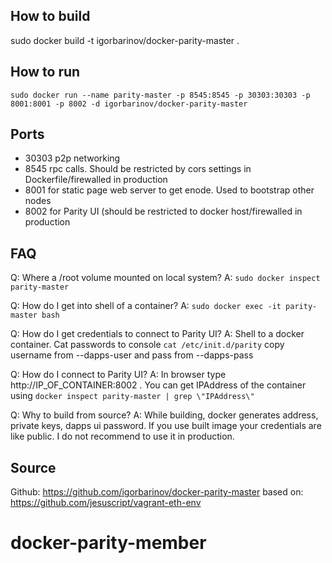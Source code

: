 ## How to build
sudo docker build -t igorbarinov/docker-parity-master .

## How to run
`sudo docker run --name parity-master -p 8545:8545 -p 30303:30303 -p 8001:8001 -p 8002 -d igorbarinov/docker-parity-master`

## Ports
* 30303  p2p networking
* 8545 rpc calls. Should be restricted by cors settings in Dockerfile/firewalled in production
* 8001 for static page web server to get enode. Used to bootstrap other nodes
* 8002 for Parity UI (should be restricted to docker host/firewalled in production

## FAQ
Q: Where a /root volume mounted on local system?
A: `sudo docker inspect parity-master `

Q: How do I get into shell of a container?
A:  `sudo docker exec -it parity-master bash`

Q: How do I get credentials to connect to Parity UI?
A: Shell to a docker container. Cat passwords to console ` cat /etc/init.d/parity `
copy username from --dapps-user and pass from --dapps-pass

Q: How do I connect to Parity UI?
A: In browser type http://IP_OF_CONTAINER:8002 . You can get IPAddress of the container using `docker inspect parity-master | grep \"IPAddress\"`

Q: Why to build from source?
A: While building, docker generates address, private keys, dapps ui password. If you use built image your credentials are like public. I do not recommend to use it in production.

## Source
Github: https://github.com/igorbarinov/docker-parity-master
based on: https://github.com/jesuscript/vagrant-eth-env

# docker-parity-member

